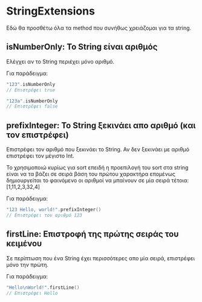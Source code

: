 # StringExtensions

Εδώ θα προσθέτω όλα τα method που συνήθως χρειάζομαι για τα string.

## isNumberOnly: Το String είναι αριθμός

Ελέγχει αν το String περιέχει μόνο αριθμό.

Για παράδειγμα:

``` swift
"123".isNumberOnly
// Επιστρέφει true

"123a".isNumberOnly
// Επιστρέφει false
```

## prefixInteger: Το String ξεκινάει απο αριθμό (και τον επιστρέφει)

Επιστρέφει τον αριθμό που ξεκινάει το String. Αν δεν ξεκινάει με αριθμό επιστρέφει τον μέγιστο Int.
 
Το χρησιμοποιώ κυρίως για sort επειδή η προεπιλογή του sort στα string είναι να τα βάζει σε σειρά βάση του πρώτου χαρακτήρα επομένως δημιουργείται το φαινόμενο οι αριθμοί να μπαίνουν σε μία σειρά τέτοια:  
[1,11,2,3,32,4] 

Για παράδειγμα:

``` swift
"123 Hello, world!".prefixInteger()
// Επιστρέφει τον αριθμό 123
```

## firstLine: Επιστροφή της πρώτης σειράς του κειμένου

Σε περίπτωση που ένα String έχει περισσότερες απο μία σειρά, επιστρέφει μόνο την πρώτη.

Για παράδειγμα:
``` swift
"Hello\nWorld!".firstLine()
// Επιστρέφει Hello
```
